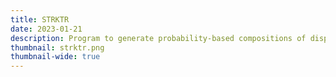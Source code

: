 ```yaml
---
title: STRKTR
date: 2023-01-21
description: Program to generate probability-based compositions of displaced cirlces
thumbnail: strktr.png
thumbnail-wide: true
---
```

